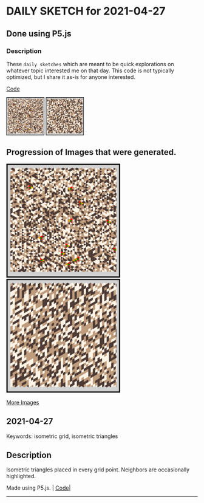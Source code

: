 # DAILY SKETCH for 2021-04-27

## Done using P5.js

### Description

These `daily sketches` which are meant to be quick explorations     on whatever topic interested me on that day. This code is not typically optimized, but I share it as-is     for anyone interested.

[Code](2021-04-27) 

<img src = 'images/keep_2021-04-27-17-12-18.png' width = '100'> <img src = 'images/keep_2021-04-27-17-27-40.png' width = '100'> 

## Progression of Images that were generated.

<img src = 'images/keep_2021-04-27-17-12-18.png' width = '300'> 
<img src = 'images/keep_2021-04-27-17-27-40.png' width = '300'> 


[More Images](2021-04-27/images) 

## 2021-04-27
Keywords: isometric grid, isometric triangles 

## Description 

 Isometric triangles placed in every grid point. Neighbors are occasionally highlighted.
 

Made using P5.js. | [Code](2021/2021-04-27/)| 

-----

